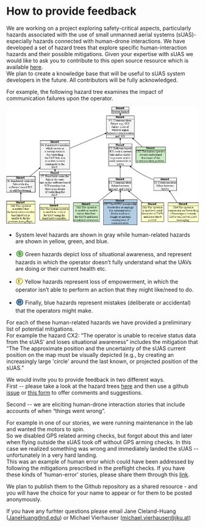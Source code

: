 # How to provide feedback


We are working on a project exploring safety-critical aspects, particularly hazards associated with the use of small unmanned aerial systems (sUAS)- especially hazards connected with human-drone interactions. 
We have developed a set of hazard trees that explore specific human-interaction hazards and their possible mitigations. 
Given your expertise with sUAS we would like to ask you to contribute to this open source resource which is available [here](README.md).  
We plan to create a knowledge base that will be useful to sUAS system developers in the future.  All contributors will be fully acknowledged.


 For example, the following hazard tree examines the impact of communication failures upon the operator.  


[![](human-interaction-hazards/figures/communication.png)](#)
- System level hazards are shown in gray while human-related hazards are shown in yellow, green, and blue.
- <sub>[![](human-interaction-hazards/icons/s-icon.PNG)](#) </sub> Green hazards depict loss of situational awareness, and represent hazards in which the operator doesn’t fully understand what the UAVs are doing or their current health etc.  

- <sub>[![](human-interaction-hazards/icons/e-icon.PNG)](#) </sub> Yellow hazards represent loss of empowerment, in which the operator isn’t able to perform an action that they might like/need to do. 

- <sub>[![](human-interaction-hazards/icons/h-icon.PNG)](#) </sub> Finally, blue hazards represent mistakes (deliberate or accidental) that the operators might make.

For each of these human-related hazards we have provided a preliminary list of potential mitigations.  
For example the hazard CX2: “The operator is unable to receive status data from the sUAS’ and loses situational awareness” includes the mitigation that 
“The The approximate position and the uncertainty of the sUAS current position on the map must be visually depicted
(e.g., by creating an increasingly large 'circle' around the last known, or projected position of the sUAS.”

We would invite you to provide feedback in two different ways.  
First -- please take a look at the hazard trees [here](README.md) and then use a github [issue](https://github.com/SAREC-Lab/sUAS-UseCases/issues) or [this form](https://tinyurl.com/HumanDroneHazards) to offer comments and suggestions. 

Second -- we are eliciting human-drone interaction stories that include accounts of when “things went wrong”.  

For example in one of our stories, we were running maintenance in the lab and wanted the motors to spin.  
So we disabled GPS related arming checks, but forgot about this and later when flying outside the sUAS took off without GPS arming checks. 
In this case we realized something was wrong and immediately landed the sUAS -- unfortunately in a very hard landing.  
This was an example of human error which could have been addressed by following the mitigations prescribed in the preflight checks. 
If you have these kinds of ‘human-error’ stories, please share them through this [link](https://tinyurl.com/HumanDroneStories). 

We plan to publish them to the Github repository as a shared resource - and you will have the choice for your name to appear or for them to be posted anonymously.

If you have any furhter questions please email Jane Cleland-Huang (JaneHuang@nd.edu) or Michael Vierhauser (michael.vierhauser@jku.at) 
